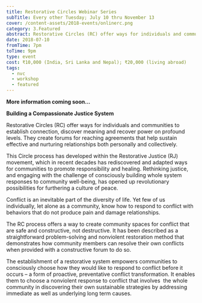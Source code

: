 ```yaml
---
title: Restorative Circles Webinar Series
subTitle: Every other Tuesday; July 10 thru November 13
cover: /content-assets/2018-events/onlinerc.png
category: 3.Featured
abstract: Restorative Circles (RC) offer ways for individuals and communities to establish connection, discover meaning and recover power on profound levels.
date: 2018-07-10
fromTime: 7pm
toTime: 9pm
type: event
cost: ₹10,000 (India, Sri Lanka and Nepal); ₹20,000 (living abroad)
tags:
  - nvc
  - workshop
  - featured
---
```


**More information coming soon...**

**Building a Compassionate Justice System**

Restorative Circles (RC) offer ways for individuals and communities to establish connection, discover meaning and recover power on profound levels. They create forums for reaching agreements that help sustain effective and nurturing relationships both personally and collectively.

This Circle process has developed within the Restorative Justice (RJ) movement, which in recent decades has rediscovered and adapted ways for communities to promote responsibility and healing. Rethinking justice, and engaging with the challenge of consciously building whole system responses to community well-being, has opened up revolutionary possibilities for furthering a culture of peace.

Conflict is an inevitable part of the diversity of life. Yet few of us individually, let alone as a community, know how to respond to conflict with behaviors that do not produce pain and damage relationships.

The RC process offers a way to create community spaces for conflict that are safe and constructive, not destructive. It has been described as a straightforward problem-solving and nonviolent restoration method that demonstrates how community members can resolve their own conflicts when provided with a constructive forum to do so.

The establishment of a restorative system empowers communities to consciously choose how they would like to respond to conflict before it occurs – a form of proactive, preventative conflict transformation. It enables them to choose a nonviolent response to conflict that involves  the whole community in discovering their own sustainable strategies by addressing immediate as well as underlying long term causes.